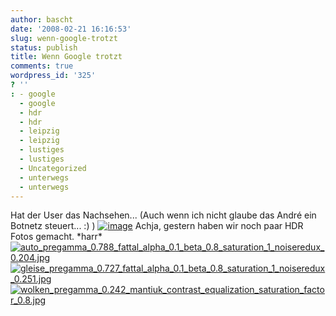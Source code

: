 ```yaml
---
author: bascht
date: '2008-02-21 16:16:53'
slug: wenn-google-trotzt
status: publish
title: Wenn Google trotzt
comments: true
wordpress_id: '325'
? ''
: - google
  - google
  - hdr
  - hdr
  - leipzig
  - leipzig
  - lustiges
  - lustiges
  - Uncategorized
  - unterwegs
  - unterwegs
---
```


Hat der User das Nachsehen... (Auch wenn ich nicht glaube das André
ein Botnetz steuert... :) )
[![image](http://farm4.static.flickr.com/3242/2281802728_227ae31a9a_o.png)](http://flickr.com/photos/bestie_andre/2281802728/sizes/o/)
Achja, gestern haben wir noch paar HDR Fotos gemacht. \*harr\*
[![auto\_pregamma\_0.788\_fattal\_alpha\_0.1\_beta\_0.8\_saturation\_1\_noiseredux\_0.204.jpg](http://farm3.static.flickr.com/2111/2281892438_3c03a0cf3b_t.jpg)](http://www.bascht.com/fotos/photo/2281892438/auto_pregamma_0788_fattal_alpha_01_beta_08_saturation_1_noiseredux_0204jpg.html)
[![gleise\_pregamma\_0.727\_fattal\_alpha\_0.1\_beta\_0.8\_saturation\_1\_noiseredux\_0.251.jpg](http://farm3.static.flickr.com/2164/2281891448_11edec7fdd_t.jpg)](http://www.bascht.com/fotos/photo/2281891448/gleise_pregamma_0727_fattal_alpha_01_beta_08_saturation_1_noiseredux_0251jpg.html)
[![wolken\_pregamma\_0.242\_mantiuk\_contrast\_equalization\_saturation\_factor\_0.8.jpg](http://farm3.static.flickr.com/2040/2281100465_20a5f804f8_t.jpg)](http://www.bascht.com/fotos/photo/2281100465/wolken_pregamma_0242_mantiuk_contrast_equalization_saturation_factor_08jpg.html)



